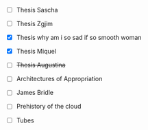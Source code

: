 - [ ] Thesis Sascha
- [ ] Thesis Zgjim
- [x] Thesis why am i so sad if so smooth woman
- [x] Thesis Miquel
- [ ] ~~Thesis Augustina~~
- [ ] Architectures of Appropriation
- [ ] James Bridle
- [ ] Prehistory of the cloud
- [ ] Tubes

